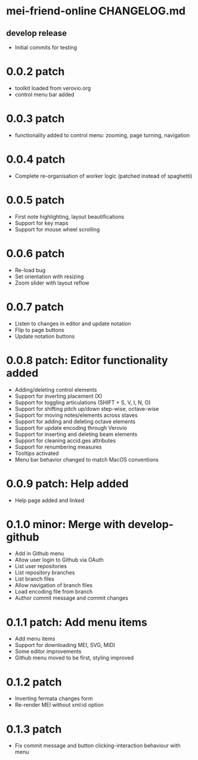 # mei-friend-online CHANGELOG.md
## develop release
* Initial commits for testing
# 0.0.2 patch
* toolkit loaded from verovio.org
* control menu bar added
# 0.0.3 patch
* functionality added to control menu: zooming, page turning, navigation
# 0.0.4 patch
* Complete re-organisation of worker logic (patched instead of spaghetti)
# 0.0.5 patch
* First note highlighting, layout beautifications
* Support for key maps
* Support for mouse wheel scrolling
# 0.0.6 patch
* Re-load bug
* Set orientation with resizing
* Zoom slider with layout reflow
# 0.0.7 patch
* Listen to changes in editor and update notation
* Flip to page buttons
* Update notation buttons
# 0.0.8 patch: Editor functionality added
* Adding/deleting control elements
* Support for inverting placement (X)
* Support for toggling articulations (SHIFT + S, V, I, N, O)
* Support for shifting pitch up/down step-wise, octave-wise
* Support for moving notes/elements across staves
* Support for adding and deleting octave elements
* Support for update encoding through Verovio
* Support for inserting and deleting beam elements
* Support for cleaning accid.ges attributes
* Support for renumbering measures
* Tooltips activated
* Menu bar behavior changed to match MacOS conventions
# 0.0.9 patch: Help added
* Help page added and linked
# 0.1.0 minor: Merge with develop-github
* Add in Github menu
* Allow user login to Github via OAuth
* List user repositories
* List repository branches
* List branch files
* Allow navigation of branch files
* Load encoding file from branch
* Author commit message and commit changes
# 0.1.1 patch: Add menu items
* Add menu items
* Support for downloading MEI, SVG, MIDI
* Some editor improvements
* Github menu moved to be first, styling improved
# 0.1.2 patch
* Inverting fermata changes form
* Re-render MEI without xml:id option
# 0.1.3 patch
* Fix commit message and button clicking-interaction behaviour with menu
